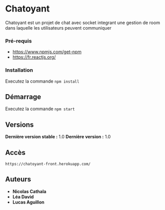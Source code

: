 # Chatoyant

Chatoyant est un projet de chat avec socket integrant une gestion de room
dans laquelle les utilisateurs peuvent communiquer

### Pré-requis

- https://www.npmjs.com/get-npm
- https://fr.reactjs.org/

### Installation

Executez la commande `npm install`

## Démarrage

Executez la commande `npm start`

## Versions

**Dernière version stable :** 1.0
**Dernière version :** 1.0

## Accès
    https://chatoyant-front.herokuapp.com/

## Auteurs

- **Nicolas Cathala**
- **Léa David**
- **Lucas Aguillon**
